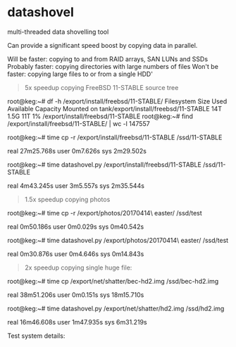 # datashovel
multi-threaded data shovelling tool

Can provide a significant speed boost by copying data in parallel.

Will be faster: copying to and from RAID arrays, SAN LUNs and SSDs
Probably faster: copying directories with large numbers of files
Won't be faster: copying large files to or from a single HDD'

>5x speedup copying FreeBSD 11-STABLE source tree

root@keg:~# df -h /export/install/freebsd/11-STABLE/
Filesystem             Size   Used  Available Capacity  Mounted on
tank/export/install/freebsd/11-STABLE
14T   1.5G        11T     1%    /export/install/freebsd/11-STABLE
root@keg:~# find /export/install/freebsd/11-STABLE/ | wc -l
147557

root@keg:~# time cp -r /export/install/freebsd/11-STABLE /ssd/11-STABLE

real    27m25.768s
user    0m7.626s
sys     2m29.502s


root@keg:~# time datashovel.py /export/install/freebsd/11-STABLE /ssd/11-STABLE

real    4m43.245s
user    3m5.557s
sys     2m35.544s

>1.5x speedup copying photos

root@keg:~# time cp -r /export/photos/20170414\ easter/ /ssd/test

real    0m50.186s
user    0m0.029s
sys     0m40.542s

root@keg:~# time datashovel.py /export/photos/20170414\ easter/ /ssd/test

real    0m30.876s
user    0m4.646s
sys     0m14.843s

>2x speedup copying single huge file:

root@keg:~# time cp /export/net/shatter/bec-hd2.img /ssd/bec-hd2.img

real    38m51.206s
user    0m0.151s
sys     18m15.710s

root@keg:~# time datashovel.py /export/net/shatter/hd2.img /ssd/hd2.img

real    16m46.608s
user    1m47.935s
sys     6m31.219s

Test system details:
